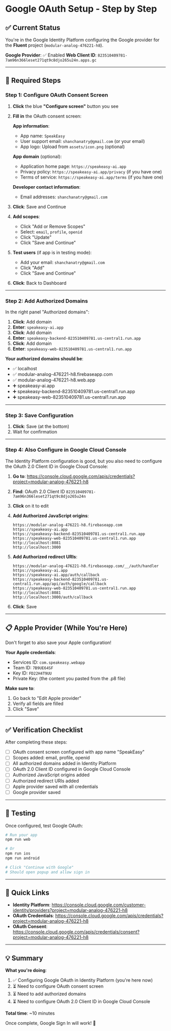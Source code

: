 # Google OAuth Setup - Step by Step

## ✅ Current Status

You're in the Google Identity Platform configuring the Google provider for the **Fluent** project (`modular-analog-476221-h8`).

**Google Provider**: ✅ Enabled
**Web Client ID**: `823510409781-7am96n366leset271qt9c8djo265u24n.apps.gc`

---

## 🔧 Required Steps

### Step 1: Configure OAuth Consent Screen

1. **Click** the blue **"Configure screen"** button you see
2. **Fill in** the OAuth consent screen:

   **App information**:
   - App name: `SpeakEasy`
   - User support email: `shanchanatry@gmail.com` (or your email)
   - App logo: Upload from `assets/icon.png` (optional)

   **App domain** (optional):
   - Application home page: `https://speakeasy-ai.app`
   - Privacy policy: `https://speakeasy-ai.app/privacy` (if you have one)
   - Terms of service: `https://speakeasy-ai.app/terms` (if you have one)

   **Developer contact information**:
   - Email addresses: `shanchanatry@gmail.com`

3. **Click**: Save and Continue

4. **Add scopes**:
   - Click "Add or Remove Scopes"
   - Select: `email`, `profile`, `openid`
   - Click "Update"
   - Click "Save and Continue"

5. **Test users** (if app is in testing mode):
   - Add your email: `shanchanatry@gmail.com`
   - Click "Add"
   - Click "Save and Continue"

6. **Click**: Back to Dashboard

---

### Step 2: Add Authorized Domains

In the right panel "Authorized domains":

1. **Click**: Add domain
2. **Enter**: `speakeasy-ai.app`
3. **Click**: Add domain
4. **Enter**: `speakeasy-backend-823510409781.us-central1.run.app`
5. **Click**: Add domain
6. **Enter**: `speakeasy-web-823510409781.us-central1.run.app`

**Your authorized domains should be**:
- ✅ localhost
- ✅ modular-analog-476221-h8.firebaseapp.com
- ✅ modular-analog-476221-h8.web.app
- ➕ speakeasy-ai.app
- ➕ speakeasy-backend-823510409781.us-central1.run.app
- ➕ speakeasy-web-823510409781.us-central1.run.app

---

### Step 3: Save Configuration

1. **Click**: Save (at the bottom)
2. Wait for confirmation

---

### Step 4: Also Configure in Google Cloud Console

The Identity Platform configuration is good, but you also need to configure the OAuth 2.0 Client ID in Google Cloud Console:

1. **Go to**: https://console.cloud.google.com/apis/credentials?project=modular-analog-476221-h8

2. **Find**: OAuth 2.0 Client ID `823510409781-7am96n366leset271qt9c8djo265u24n`

3. **Click** on it to edit

4. **Add Authorized JavaScript origins**:
   ```
   https://modular-analog-476221-h8.firebaseapp.com
   https://speakeasy-ai.app
   https://speakeasy-backend-823510409781.us-central1.run.app
   https://speakeasy-web-823510409781.us-central1.run.app
   http://localhost:8081
   http://localhost:3000
   ```

5. **Add Authorized redirect URIs**:
   ```
   https://modular-analog-476221-h8.firebaseapp.com/__/auth/handler
   https://speakeasy-ai.app
   https://speakeasy-ai.app/auth/callback
   https://speakeasy-backend-823510409781.us-central1.run.app/api/auth/google/callback
   https://speakeasy-web-823510409781.us-central1.run.app
   http://localhost:8081
   http://localhost:3000/auth/callback
   ```

6. **Click**: Save

---

## 📋 Apple Provider (While You're Here)

Don't forget to also save your Apple configuration!

**Your Apple credentials**:
- Services ID: `com.speakeasy.webapp`
- Team ID: `7B9UE64SF`
- Key ID: `FD22H4T9UU`
- Private Key: (the content you pasted from the .p8 file)

**Make sure to**:
1. Go back to "Edit Apple provider"
2. Verify all fields are filled
3. Click "Save"

---

## ✅ Verification Checklist

After completing these steps:

- [ ] OAuth consent screen configured with app name "SpeakEasy"
- [ ] Scopes added: email, profile, openid
- [ ] All authorized domains added in Identity Platform
- [ ] OAuth 2.0 Client ID configured in Google Cloud Console
- [ ] Authorized JavaScript origins added
- [ ] Authorized redirect URIs added
- [ ] Apple provider saved with all credentials
- [ ] Google provider saved

---

## 🧪 Testing

Once configured, test Google OAuth:

```bash
# Run your app
npm run web

# Or
npm run ios
npm run android

# Click "Continue with Google"
# Should open popup and allow sign in
```

---

## 🔗 Quick Links

- **Identity Platform**: https://console.cloud.google.com/customer-identity/providers?project=modular-analog-476221-h8
- **OAuth Credentials**: https://console.cloud.google.com/apis/credentials?project=modular-analog-476221-h8
- **OAuth Consent**: https://console.cloud.google.com/apis/credentials/consent?project=modular-analog-476221-h8

---

## 💡 Summary

**What you're doing**:
1. ✅ Configuring Google OAuth in Identity Platform (you're here now)
2. ⏳ Need to configure OAuth consent screen
3. ⏳ Need to add authorized domains
4. ⏳ Need to configure OAuth 2.0 Client ID in Google Cloud Console

**Total time**: ~10 minutes

Once complete, Google Sign In will work! 🎉
